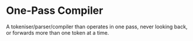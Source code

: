 # One-Pass Compiler

A tokeniser/parser/compiler than operates in one pass,
never looking back, or forwards more than one token at a time.

